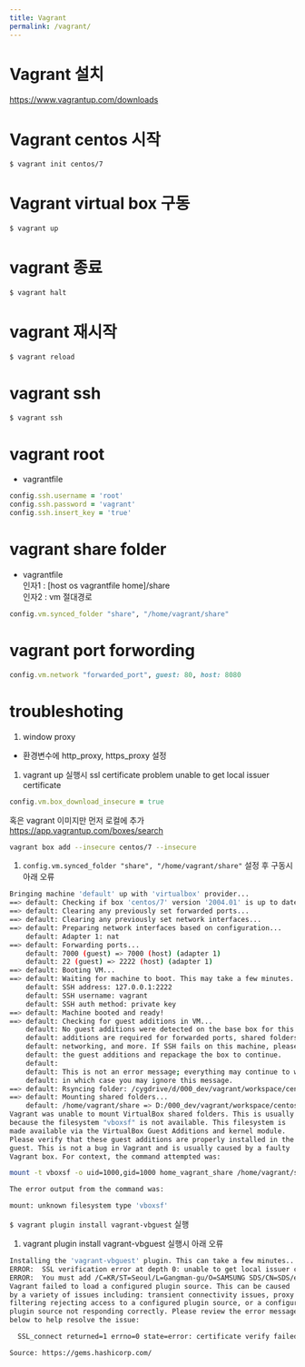 ```yaml
---
title: Vagrant
permalink: /vagrant/
---
```


# Vagrant 설치
https://www.vagrantup.com/downloads  

# Vagrant centos 시작
```bash
$ vagrant init centos/7
```

# Vagrant virtual box 구동
```bash
$ vagrant up
```

# vagrant 종료
```bash
$ vagrant halt
```

# vagrant 재시작
```bash
$ vagrant reload
```

# vagrant ssh
```bash
$ vagrant ssh
```

# vagrant root  
- vagrantfile  
```ruby
config.ssh.username = 'root'
config.ssh.password = 'vagrant'
config.ssh.insert_key = 'true'
```

# vagrant share folder
- vagrantfile    
인자1 : [host os vagrantfile home]/share  
인자2 : vm 절대경로  
```ruby
config.vm.synced_folder "share", "/home/vagrant/share"
```

# vagrant port forwording
```ruby
config.vm.network "forwarded_port", guest: 80, host: 8080
```

# troubleshoting
1. window proxy 
- 환경변수에 http_proxy, https_proxy 설정
1. vagrant up 실행시 ssl certificate problem unable to get local issuer certificate   
```ruby
config.vm.box_download_insecure = true
```
혹은 vagrant 이미지만 먼저 로컬에 추가
https://app.vagrantup.com/boxes/search  
```bash
vagrant box add --insecure centos/7 --insecure
```
1. ```config.vm.synced_folder "share", "/home/vagrant/share"``` 설정 후 구동시 아래 오류
```bash
Bringing machine 'default' up with 'virtualbox' provider...
==> default: Checking if box 'centos/7' version '2004.01' is up to date...
==> default: Clearing any previously set forwarded ports...
==> default: Clearing any previously set network interfaces...
==> default: Preparing network interfaces based on configuration...
    default: Adapter 1: nat
==> default: Forwarding ports...
    default: 7000 (guest) => 7000 (host) (adapter 1)
    default: 22 (guest) => 2222 (host) (adapter 1)
==> default: Booting VM...
==> default: Waiting for machine to boot. This may take a few minutes...
    default: SSH address: 127.0.0.1:2222
    default: SSH username: vagrant
    default: SSH auth method: private key
==> default: Machine booted and ready!
==> default: Checking for guest additions in VM...
    default: No guest additions were detected on the base box for this VM! Guest
    default: additions are required for forwarded ports, shared folders, host only
    default: networking, and more. If SSH fails on this machine, please install
    default: the guest additions and repackage the box to continue.
    default:
    default: This is not an error message; everything may continue to work properly,
    default: in which case you may ignore this message.
==> default: Rsyncing folder: /cygdrive/d/000_dev/vagrant/workspace/centos7/ => /vagrant
==> default: Mounting shared folders...
    default: /home/vagrant/share => D:/000_dev/vagrant/workspace/centos7/share
Vagrant was unable to mount VirtualBox shared folders. This is usually
because the filesystem "vboxsf" is not available. This filesystem is
made available via the VirtualBox Guest Additions and kernel module.
Please verify that these guest additions are properly installed in the
guest. This is not a bug in Vagrant and is usually caused by a faulty
Vagrant box. For context, the command attempted was:

mount -t vboxsf -o uid=1000,gid=1000 home_vagrant_share /home/vagrant/share

The error output from the command was:

mount: unknown filesystem type 'vboxsf'
```
```$ vagrant plugin install vagrant-vbguest``` 실행
1. vagrant plugin install vagrant-vbguest 실행시 아래 오류
```bash
Installing the 'vagrant-vbguest' plugin. This can take a few minutes...
ERROR:  SSL verification error at depth 0: unable to get local issuer certificate (20)
ERROR:  You must add /C=KR/ST=Seoul/L=Gangman-gu/O=SAMSUNG SDS/CN=SDS/emailAddress=infosec@samsung.com to your local trusted store
Vagrant failed to load a configured plugin source. This can be caused
by a variety of issues including: transient connectivity issues, proxy
filtering rejecting access to a configured plugin source, or a configured
plugin source not responding correctly. Please review the error message
below to help resolve the issue:

  SSL_connect returned=1 errno=0 state=error: certificate verify failed (unable to get local issuer certificate) (https://gems.hashicorp.com/specs.4.8.gz)

Source: https://gems.hashicorp.com/
```
